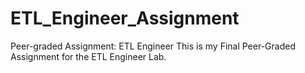 # ETL_Engineer_Assignment
Peer-graded Assignment: ETL Engineer
This is my Final Peer-Graded Assignment for the ETL Engineer Lab.
